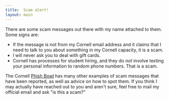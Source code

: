 ```yaml
---
title:  Scam alert!
layout: main
---
```


There are some scam messages out there with my name attached to them.
Some signs are:

- If the message is not from my Cornell email address and it claims that
  I need to talk to you about something in my Cornell capacity, it is a scam.
- I will never ask you to deal with gift cards.
- Cornell has processes for student hiring, and they do *not* involve texting
  your personal information to random phone numbers.  That is a scam.

The Cornell [Phish Bowl](https://it.cornell.edu/phish-bowl) has many other
examples of scam messages that have been reported, as well as advice on how to
spot them.  If you think I may actually have reached out to you and aren't
sure, feel free to mail my official email and ask "is this a scam?"

